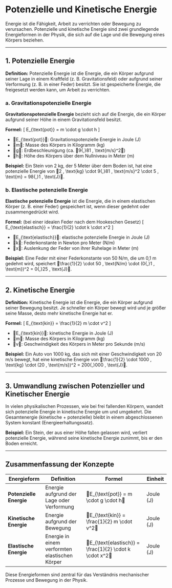 # Potenzielle und Kinetische Energie

Energie ist die Fähigkeit, Arbeit zu verrichten oder Bewegung zu verursachen. Potenzielle und kinetische Energie sind zwei grundlegende Energieformen in der Physik, die sich auf die Lage und die Bewegung eines Körpers beziehen.

---

## 1. Potenzielle Energie

**Definition:** Potenzielle Energie ist die Energie, die ein Körper aufgrund seiner Lage in einem Kraftfeld (z. B. Gravitationsfeld) oder aufgrund seiner Verformung (z. B. in einer Feder) besitzt. Sie ist gespeicherte Energie, die freigesetzt werden kann, um Arbeit zu verrichten.

### a. Gravitationspotenzielle Energie

**Gravitationspotenzielle Energie** bezieht sich auf die Energie, die ein Körper aufgrund seiner Höhe in einem Gravitationsfeld besitzt.

**Formel:**
\[
E_{\text{pot}} = m \cdot g \cdot h
\]
- E_{\text{pot}}: Gravitationspotenzielle Energie in Joule (J)
- m: Masse des Körpers in Kilogramm (kg)
- g: Erdbeschleunigung (ca. 9{,}81 \, \text{m/s}^2)
- h: Höhe des Körpers über dem Nullniveau in Meter (m)

**Beispiel:** Ein Stein von 2 kg, der 5 Meter über dem Boden ist, hat eine potenzielle Energie von 2 \, \text{kg} \cdot 9{,}81 \, \text{m/s}^2 \cdot 5 \, \text{m} = 98{,}1 \, \text{J}.

### b. Elastische potenzielle Energie

**Elastische potenzielle Energie** ist die Energie, die in einem elastischen Körper (z. B. einer Feder) gespeichert ist, wenn dieser gedehnt oder zusammengedrückt wird.

**Formel:** (bei einer idealen Feder nach dem Hookeschen Gesetz)
\[
E_{\text{elastisch}} = \frac{1}{2} \cdot k \cdot x^2
\]
- E_{\text{elastisch}}: elastische potenzielle Energie in Joule (J)
- k: Federkonstante in Newton pro Meter (N/m)
- x: Auslenkung der Feder von ihrer Ruhelage in Meter (m)

**Beispiel:** Eine Feder mit einer Federkonstante von 50 N/m, die um 0,1 m gedehnt wird, speichert \frac{1}{2} \cdot 50 \, \text{N/m} \cdot (0{,}1 \, \text{m})^2 = 0{,}25 \, \text{J}.

---

## 2. Kinetische Energie

**Definition:** Kinetische Energie ist die Energie, die ein Körper aufgrund seiner Bewegung besitzt. Je schneller ein Körper bewegt wird und je größer seine Masse, desto mehr kinetische Energie hat er.

**Formel:**
\[
E_{\text{kin}} = \frac{1}{2} m \cdot v^2
\]
- E_{\text{kin}}: kinetische Energie in Joule (J)
- m: Masse des Körpers in Kilogramm (kg)
- v: Geschwindigkeit des Körpers in Meter pro Sekunde (m/s)

**Beispiel:** Ein Auto von 1000 kg, das sich mit einer Geschwindigkeit von 20 m/s bewegt, hat eine kinetische Energie von \frac{1}{2} \cdot 1000 \, \text{kg} \cdot (20 \, \text{m/s})^2 = 200{,}000 \, \text{J}.

---

## 3. Umwandlung zwischen Potenzieller und Kinetischer Energie

In vielen physikalischen Prozessen, wie bei frei fallenden Körpern, wandelt sich potenzielle Energie in kinetische Energie um und umgekehrt. Die Gesamtenergie (kinetische + potenzielle) bleibt in einem abgeschlossenen System konstant (Energieerhaltungssatz).

**Beispiel:** Ein Stein, der aus einer Höhe fallen gelassen wird, verliert potenzielle Energie, während seine kinetische Energie zunimmt, bis er den Boden erreicht.

---

## Zusammenfassung der Konzepte

| Energieform                  | Definition                                   | Formel                                    | Einheit |
|------------------------------|----------------------------------------------|-------------------------------------------|---------|
| **Potenzielle Energie**      | Energie aufgrund der Lage oder Verformung    | E_{\text{pot}} = m \cdot g \cdot h  | Joule (J) |
| **Kinetische Energie**       | Energie aufgrund der Bewegung                | E_{\text{kin}} = \frac{1}{2} m \cdot v^2 | Joule (J) |
| **Elastische Energie**       | Energie in einem verformten elastischen Körper | E_{\text{elastisch}} = \frac{1}{2} \cdot k \cdot x^2 | Joule (J) |

Diese Energieformen sind zentral für das Verständnis mechanischer Prozesse und Bewegung in der Physik.